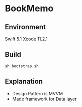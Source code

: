 # BookMemo

## Environment 
Swift 5.1
Xcode 11.2.1

## Build 

` sh bootstrap.sh `

## Explanation

- Design Pattern is MVVM
- Made framework for Data layer
